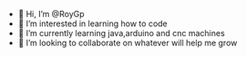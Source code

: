 - 👋 Hi, I’m @RoyGp
- 👀 I’m interested in learning how to code
- 🌱 I’m currently learning java,arduino and cnc machines
- 💞️ I’m looking to collaborate on whatever will help me grow

<!---
RoyGp/RoyGp is a ✨ special ✨ repository because its `README.md` (this file) appears on your GitHub profile.
You can click the Preview link to take a look at your changes.
--->
